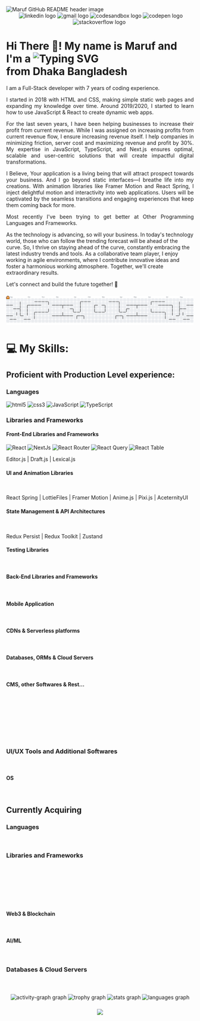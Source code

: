 <img src="./public/banner.avif" alt="Maruf GitHub README header image">

<div align="center">
<img alt="" src="https://img.shields.io/badge/Portfolio-255E63?style=for-the-badge&logo=About.me&logoColor=white"/>
  <img src="https://img.shields.io/static/v1?message=LinkedIn&logo=linkedin&label=&color=0077B5&logoColor=white&labelColor=&style=for-the-badge" height="35" alt="linkedin logo"  />
  <img src="https://img.shields.io/static/v1?message=Gmail&logo=gmail&label=&color=D14836&logoColor=white&labelColor=&style=for-the-badge" height="35" alt="gmail logo"  />
  <img src="https://img.shields.io/static/v1?message=Codesandbox&logo=codesandbox&label=&color=040404&logoColor=DBDBDB&labelColor=&style=for-the-badge" height="35" alt="codesandbox logo"  />
  <img src="https://img.shields.io/static/v1?message=Codepen&logo=codepen&label=&color=000000&logoColor=white&labelColor=&style=for-the-badge" height="35" alt="codepen logo"  />
  <img src="https://img.shields.io/static/v1?message=Stackoverflow&logo=stackoverflow&label=&color=FE7A16&logoColor=white&labelColor=&style=for-the-badge" height="35" alt="stackoverflow logo"  />
  <img alt="" src="https://img.shields.io/badge/-LeetCode-FFA116?style=for-the-badge&logo=LeetCode&logoColor=black"/>
</div>

<h1> Hi There 👋! My name is Maruf and I'm a <img src="https://readme-typing-svg.demolab.com?font=&weight=700&size=28&pause=1000&color=000000&width=800&lines=ReactJs+Frontend+Developer;React+Native+Mobile+App+Developer;NodeJs+Back-End+Developer;NextJs+Scalable+Frontend+Engineer;NestJs+Microservice+OOP+Back-End+Architecture" alt="Typing SVG" /> <br/>
from Dhaka Bangladesh</h1>

<p align="justify">I am a Full-Stack developer with 7 years of coding experience.</p>

<p align="justify">I started in 2018 with HTML and CSS, making simple static web pages and expanding my knowledge over time. Around 2019/2020, I started to learn how to use JavaScript &amp; React to create dynamic web apps.</p>

<p align="justify">For the last seven years, I have been helping businesses to increase their profit from current revenue. While I was assigned on increasing profits from current revenue flow, I ensure increasing revenue itself. I help companies in minimizing friction, server cost and maximizing revenue and profit by 30%. My expertise in JavaScript, TypeScript, and Next.js ensures optimal, scalable and user-centric solutions that will create impactful digital transformations.</p>

<p align="justify">I Believe, Your application is a living being that will attract prospect towards your business. And I go beyond static interfaces—I breathe life into my creations. With animation libraries like Framer Motion and React Spring, I inject delightful motion and interactivity into web applications. Users will be captivated by the seamless transitions and engaging experiences that keep them coming back for more.</p>

<p align="justify">Most recently I've been trying to get better at Other Programming Languages and Frameworks.</p>

As the technology is advancing, so will your business. In today's technology world, those who can follow the trending forecast will be ahead of the curve. So, I thrive on staying ahead of the curve, constantly embracing the latest industry trends and tools. As a collaborative team player, I enjoy working in agile environments, where I contribute innovative ideas and foster a harmonious working atmosphere. Together, we'll create extraordinary results.

Let's connect and build the future together! 🌟

###

<picture>
  <source media="(prefers-color-scheme: dark)" srcset="https://raw.githubusercontent.com/malinjr07/malinjr07/output/pacman-contribution-graph-dark.svg">
  <source media="(prefers-color-scheme: light)" srcset="https://raw.githubusercontent.com/malinjr07/malinjr07/output/pacman-contribution-graph.svg">
  <img alt="pacman contribution graph" src="https://raw.githubusercontent.com/malinjr07/malinjr07/output/pacman-contribution-graph.svg">
</picture>

# 💻 My Skills:

## Proficient with Production Level experience:

### Languages

<div align="left">
	<img alt="html5" src="https://img.shields.io/badge/HTML5-E34F26?style=for-the-badge&logo=html5&logoColor=white"/>
  <img alt="css3" src="https://img.shields.io/badge/CSS3-1572B6?style=for-the-badge&logo=css3&logoColor=white"/>
  <img alt="JavaScript" src="https://img.shields.io/badge/JavaScript-323330?style=for-the-badge&logo=javascript&logoColor=F7DF1E"/>
  <img alt="TypeScript" src="https://img.shields.io/badge/TypeScript-007ACC?style=for-the-badge&logo=typescript&logoColor=white"/>
</div>

### Libraries and Frameworks

#### Front-End Libraries and Frameworks

<div align="left">
  <img alt="React" src="https://img.shields.io/badge/React-20232A?style=for-the-badge&logo=react&logoColor=61DAFB"/>
  <img alt="NextJs" src="https://img.shields.io/badge/next%20js-000000?style=for-the-badge&logo=nextdotjs&logoColor=white"/>
  <img alt="React Router" src="https://img.shields.io/badge/React_Router-CA4245?style=for-the-badge&logo=react-router&logoColor=white"/>
  <img alt="React Query" src="https://img.shields.io/badge/React_Query-FF4154?style=for-the-badge&logo=ReactQuery&logoColor=white"/>
  <img alt="React Table" src="https://img.shields.io/badge/react%20table-FF4154?style=for-the-badge&logo=react%20table&logoColor=white"/>
  <img alt="" src="https://img.shields.io/badge/Gatsby-663399?style=for-the-badge&logo=gatsby&logoColor=white"/>
  <img alt="" src="https://img.shields.io/badge/Astro-0C1222?style=for-the-badge&logo=astro&logoColor=FDFDFE"/>
  <img alt="" src="https://img.shields.io/badge/remix-000000?style=for-the-badge&logo=remix&logoColor=white"/>
  <img alt="" src="https://img.shields.io/badge/Solid%20JS-2C4F7C?style=for-the-badge&logo=solid&logoColor=white"/>
  <img alt="" src="https://img.shields.io/badge/d3%20js-F9A03C?style=for-the-badge&logo=d3.js&logoColor=white"/>
  <img alt="" src="https://img.shields.io/badge/Chart%20js-FF6384?style=for-the-badge&logo=chartdotjs&logoColor=white"/>
  <img alt="" src="https://img.shields.io/badge/Puppeteer-40B5A4?style=for-the-badge&logo=Puppeteer&logoColor=white"/>
  <img alt="" src="https://img.shields.io/badge/storybook-FF4785?style=for-the-badge&logo=storybook&logoColor=white"/>
  <p>Editor.js | Draft.js | Lexical.js</p>
</div>

#### UI and Animation Libraries

<div align="left">
  <img alt="" src="https://img.shields.io/badge/Tailwind_CSS-38B2AC?style=for-the-badge&logo=tailwind-css&logoColor=white"/>
  <img alt="" src="https://img.shields.io/badge/styled--components-DB7093?style=for-the-badge&logo=styled-components&logoColor=white"/>
  <img alt="" src="https://img.shields.io/badge/Material%20UI-007FFF?style=for-the-badge&logo=mui&logoColor=white"/>
  <img alt="" src="https://img.shields.io/badge/Ant%20Design-1890FF?style=for-the-badge&logo=antdesign&logoColor=white"/>
  <img alt="" src="https://img.shields.io/badge/Sass-CC6699?style=for-the-badge&logo=sass&logoColor=white"/>
  <img alt="" src="https://img.shields.io/badge/daisyUI-1ad1a5?style=for-the-badge&logo=daisyui&logoColor=white"/>
  <img alt="" src="https://img.shields.io/badge/shadcn%2Fui-000000?style=for-the-badge&logo=shadcnui&logoColor=white"/>
  <img alt="" src="https://img.shields.io/badge/Bootstrap-563D7C?style=for-the-badge&logo=bootstrap&logoColor=white"/>
  <img alt="" src="https://img.shields.io/badge/Chakra--UI-319795?style=for-the-badge&logo=chakra-ui&logoColor=white"/>
  <img alt="" src="https://img.shields.io/badge/GSAP-93CF2B?style=for-the-badge&logo=greensock&logoColor=white"/>
  <img alt="" src="https://img.shields.io/badge/reveal%20js-F2E142?style=for-the-badge&logo=reveal.js&logoColor=000"/>
  
  <p>React Spring | LottieFiles | Framer Motion | Anime.js | Pixi.js | AceternityUI</p>
 
</div>

#### State Management &amp; API Architectures

<div align="left">
  <img alt="" src="https://img.shields.io/badge/Redux-593D88?style=for-the-badge&logo=redux&logoColor=white"/>
  <img alt="" src="https://img.shields.io/badge/Redux%20saga-86D46B?style=for-the-badge&logo=redux%20saga&logoColor=999999"/>
  <img alt="" src="https://img.shields.io/badge/axios-671ddf?&style=for-the-badge&logo=axios&logoColor=white"/>
  <img alt="" src="https://img.shields.io/badge/Swagger-85EA2D?style=for-the-badge&logo=Swagger&logoColor=white"/>
  <img alt="" src="https://img.shields.io/badge/Apollo%20GraphQL-311C87?&style=for-the-badge&logo=Apollo%20GraphQL&logoColor=white"/>
  <img alt="" src="https://img.shields.io/badge/GraphQl-E10098?style=for-the-badge&logo=graphql&logoColor=white"/>
  <p>Redux Persist | Redux Toolkit | Zustand</p>
</div>

#### Testing Libraries

<div align="left">
  <img alt="" src="https://img.shields.io/badge/Cypress-17202C?style=for-the-badge&logo=cypress&logoColor=white"/>
  <img alt="" src="https://img.shields.io/badge/Jest-C21325?style=for-the-badge&logo=jest&logoColor=white"/>
  <img alt="" src="https://img.shields.io/badge/Mocha-8D6748?style=for-the-badge&logo=Mocha&logoColor=white"/>
  <img alt="" src="https://img.shields.io/badge/chai-A30701?style=for-the-badge&logo=chai&logoColor=white"/>
  <img alt="" src="https://img.shields.io/badge/Playwright-45ba4b?style=for-the-badge&logo=Playwright&logoColor=white"/>
  <img alt="" src="https://img.shields.io/badge/Selenium-43B02A?style=for-the-badge&logo=Selenium&logoColor=white"/>
  <img alt="" src="https://img.shields.io/badge/Insomnia-5849be?style=for-the-badge&logo=Insomnia&logoColor=white"/>
  <img alt="" src="https://img.shields.io/badge/Jasmine-8A4182?style=for-the-badge&logo=Jasmine&logoColor=white"/>
</div>

#### Back-End Libraries and Frameworks

<div align="left">
  <img alt="" src="https://img.shields.io/badge/Express%20js-000000?style=for-the-badge&logo=express&logoColor=white"/>
  <img alt="" src="https://img.shields.io/badge/Node%20js-339933?style=for-the-badge&logo=nodedotjs&logoColor=white"/>
  <img alt="" src="https://img.shields.io/badge/nestjs-E0234E?style=for-the-badge&logo=nestjs&logoColor=white"/>
</div>

#### Mobile Application

<div align="left">
  <img alt="" src="https://img.shields.io/badge/React_Native-20232A?style=for-the-badge&logo=react&logoColor=61DAFB"/>
</div>

#### CDNs &amp; Serverless platforms

<div align="left">
  <img alt="" src="https://img.shields.io/badge/firebase-ffca28?style=for-the-badge&logo=firebase&logoColor=black"/>
  <img alt="" src="https://img.shields.io/badge/Supabase-181818?style=for-the-badge&logo=supabase&logoColor=white"/>
  <img alt="" src="https://img.shields.io/badge/Cloudinary-3448C5?style=for-the-badge&logo=Cloudinary&logoColor=white"/>
  <img alt="" src="https://img.shields.io/badge/Cloudflare-F38020?style=for-the-badge&logo=Cloudflare&logoColor=white"/>
</div>

#### Databases, ORMs &amp; Cloud Servers

<div align="left">
  <img alt="" src="https://img.shields.io/badge/MongoDB-4EA94B?style=for-the-badge&logo=mongodb&logoColor=white"/>
  <img alt="" src="https://img.shields.io/badge/Sqlite-003B57?style=for-the-badge&logo=sqlite&logoColor=white"/>
  <img alt="" src="https://img.shields.io/badge/PostgreSQL-316192?style=for-the-badge&logo=postgresql&logoColor=white"/>
  <img alt="" src="https://img.shields.io/badge/MariaDB-003545?style=for-the-badge&logo=mariadb&logoColor=white"/>
  <img alt="" src="https://img.shields.io/badge/MySQL-005C84?style=for-the-badge&logo=mysql&logoColor=white"/>
  <img alt="" src="https://img.shields.io/badge/Prisma-3982CE?style=for-the-badge&logo=Prisma&logoColor=white"/>
  <img alt="" src="https://img.shields.io/badge/Sequelize-52B0E7?style=for-the-badge&logo=Sequelize&logoColor=white"/>
  <img alt="" src="https://img.shields.io/badge/typeorm-FE0803?style=for-the-badge&logo=typeorm&logoColor=white"/>
  
  <img alt="" src="https://img.shields.io/badge/Digital_Ocean-0080FF?style=for-the-badge&logo=DigitalOcean&logoColor=white"/>
  <img alt="" src="https://img.shields.io/badge/Heroku-430098?style=for-the-badge&logo=heroku&logoColor=white"/>
  <img alt="" src="https://img.shields.io/badge/Netlify-00C7B7?style=for-the-badge&logo=netlify&logoColor=white"/>
  <img alt="" src="https://img.shields.io/badge/Vercel-000000?style=for-the-badge&logo=vercel&logoColor=white"/>
</div>

#### CMS, other Softwares &amp; Rest...

<div align="left">	
  <img alt="" src="https://img.shields.io/badge/sanity-F03E2F?style=for-the-badge&logo=sanity&logoColor=white"/>
  <img alt="" src="https://img.shields.io/badge/strapi-2F2E8B?style=for-the-badge&logo=strapi&logoColor=white"/>
  <img alt="" src="https://img.shields.io/badge/contentful-2478CC?style=for-the-badge&logo=contentful&logoColor=white"/>
  <img alt="" src="https://img.shields.io/badge/shopify-8DB543?style=for-the-badge&logo=Shopify&logoColor=white"/>
  <img alt="" src="https://img.shields.io/badge/Wordpress-21759B?style=for-the-badge&logo=wordpress&logoColor=white"/>
  <br>
  <br>
  <img alt="" src="https://img.shields.io/badge/Sentry-black?style=for-the-badge&logo=Sentry&logoColor=#362D59"/>
  <br>
  <img alt="" src="https://img.shields.io/badge/eslint-3A33D1?style=for-the-badge&logo=eslint&logoColor=white"/>
  <img alt="" src="https://img.shields.io/badge/prettier-1A2C34?style=for-the-badge&logo=prettier&logoColor=F7BA3E"/>
  <img alt="" src="https://img.shields.io/badge/SonarLint-CB2029?style=for-the-badge&logo=sonarlint&logoColor=white"/>
  <img alt="" src="https://img.shields.io/badge/Hibernate-59666C?style=for-the-badge&logo=Hibernate&logoColor=white"/>
  <br>
  <img alt="" src="https://img.shields.io/badge/GIT-E44C30?style=for-the-badge&logo=git&logoColor=white"/>
  <img alt="" src="https://img.shields.io/badge/GitHub_Actions-2088FF?style=for-the-badge&logo=github-actions&logoColor=white"/>
  <img alt="" src="https://img.shields.io/badge/homebrew-FBB040?style=for-the-badge&logo=homebrew&logoColor=white"/>
  <img alt="" src="https://img.shields.io/badge/powershell-5391FE?style=for-the-badge&logo=powershell&logoColor=white"/>
  <img alt="" src="https://img.shields.io/badge/Zsh-F15A24?style=for-the-badge&logo=Zsh&logoColor=white"/>
  <br>
  <br>
  <img alt="" src="https://img.shields.io/badge/Postman-FF6C37?style=for-the-badge&logo=Postman&logoColor=white"/>
  <img alt="" src="https://img.shields.io/badge/Twilio-F22F46?style=for-the-badge&logo=Twilio&logoColor=white"/>
  <img alt="" src="https://img.shields.io/badge/Vite-B73BFE?style=for-the-badge&logo=vite&logoColor=FFD62E"/>
  <img alt="" src="https://img.shields.io/badge/Webpack-8DD6F9?style=for-the-badge&logo=Webpack&logoColor=white"/>
  <img alt="" src="https://img.shields.io/badge/Xampp-F37623?style=for-the-badge&logo=xampp&logoColor=white"/>
  <img alt="" src="https://img.shields.io/badge/Yarn-2C8EBB?style=for-the-badge&logo=yarn&logoColor=white"/>
  <img alt="" src="https://img.shields.io/badge/Docker-2CA5E0?style=for-the-badge&logo=docker&logoColor=white"/>

</div>

### UI/UX Tools and Additional Softwares

<div align="left">
  <img alt="" src="https://img.shields.io/badge/Figma-F24E1E?style=for-the-badge&logo=figma&logoColor=white"/>
  <img alt="" src="https://img.shields.io/badge/Adobe%20XD-470137?style=for-the-badge&logo=Adobe%20XD&logoColor=#FF61F6"/>
  <img alt="" src="https://img.shields.io/badge/Sketch-FFB387?style=for-the-badge&logo=sketch&logoColor=black"/>
  <img alt="" src="https://img.shields.io/badge/Unsplash-000000?style=for-the-badge&logo=Unsplash&logoColor=white"/>
  <img alt="" src="https://img.shields.io/badge/Adobe%20Illustrator-FF9A00?style=for-the-badge&logo=adobe%20illustrator&logoColor=white"/>
  <img alt="" src="https://img.shields.io/badge/Adobe%20Photoshop-31A8FF?style=for-the-badge&logo=Adobe%20Photoshop&logoColor=black"/>
  <img alt="" src="https://img.shields.io/badge/Adobe%20Premiere%20Pro-9999FF?style=for-the-badge&logo=Adobe%20Premiere%20Pro&logoColor=white"/>
</div>

#### OS

<div align="left">
  <img alt="" src="https://img.shields.io/badge/mac%20os-000000?style=for-the-badge&logo=apple&logoColor=white"/>
  <img alt="" src="https://img.shields.io/badge/Ubuntu-E95420?style=for-the-badge&logo=ubuntu&logoColor=white"/>
  <img alt="" src="https://img.shields.io/badge/Windows-0078D6?style=for-the-badge&logo=windows&logoColor=white"/>
  <img alt="" src="https://img.shields.io/badge/Android-3DDC84?style=for-the-badge&logo=android&logoColor=white"/>
  <img alt="" src="https://img.shields.io/badge/iOS-000000?style=for-the-badge&logo=ios&logoColor=white"/>

## Currently Acquiring

### Languages

  <img alt="" src="https://img.shields.io/badge/Swift-FA7343?style=for-the-badge&logo=swift&logoColor=white"/>
  <img alt="" src="https://img.shields.io/badge/Kotlin-B125EA?style=for-the-badge&logo=kotlin&logoColor=white"/>
  <img alt="" src="https://img.shields.io/badge/C%23-239120?style=for-the-badge&logo=csharp&logoColor=white"/>
  <img alt="" src="https://img.shields.io/badge/C%2B%2B-00599C?style=for-the-badge&logo=c%2B%2B&logoColor=white"/>
  <img alt="" src="https://img.shields.io/badge/Python-FFD43B?style=for-the-badge&logo=python&logoColor=blue"/>
  <img alt="" src="https://img.shields.io/badge/Solidity-e6e6e6?style=for-the-badge&logo=solidity&logoColor=black"/>
  <img alt="" src="https://img.shields.io/badge/Rust-000000?style=for-the-badge&logo=rust&logoColor=white"/>

### Libraries and Frameworks

  <img alt="" src="https://img.shields.io/badge/ThreeJs-black?style=for-the-badge&logo=three.js&logoColor=white"/>
  <img alt="" src="https://img.shields.io/badge/Svelte-4A4A55?style=for-the-badge&logo=svelte&logoColor=FF3E00"/>
  <img alt="" src="https://img.shields.io/badge/SvelteKit-FF3E00?style=for-the-badge&logo=Svelte&logoColor=white"/>
  <img alt="" src="https://img.shields.io/badge/Angular-DD0031?style=for-the-badge&logo=angular&logoColor=white"/>
  <img alt="" src="https://img.shields.io/badge/Alpine%20JS-8BC0D0?style=for-the-badge&logo=alpinedotjs&logoColor=black"/>
  <img alt="" src="https://img.shields.io/badge/ember%20js-E04E39?style=for-the-badge&logo=emberdotjs&logoColor=white"/>
  <img alt="" src="https://img.shields.io/badge/Interact%20Js-2599ED?style=for-the-badge&logo=interactjs&logoColor=white"/>
  <img alt="" src="https://img.shields.io/badge/nuxt%20js-00C58E?style=for-the-badge&logo=nuxtdotjs&logoColor=white"/>

  <br>
  <br>
 
  <img alt="" src="https://img.shields.io/badge/.NET-512BD4?style=for-the-badge&logo=dotnet&logoColor=white"/>
  <img alt="" src="https://img.shields.io/badge/Spring_Boot-6DB33F?style=for-the-badge&logo=spring-boot&logoColor=white"/>
  <img alt="" src="https://img.shields.io/badge/Spring-6DB33F?style=for-the-badge&logo=spring&logoColor=white"/>
  <img alt="" src="https://img.shields.io/badge/Django-092E20?style=for-the-badge&logo=django&logoColor=green"/>
  <img alt="" src="https://img.shields.io/badge/django%20rest-ff1709?style=for-the-badge&logo=django&logoColor=white"/>
  <img alt="" src="https://img.shields.io/badge/fastapi-109989?style=for-the-badge&logo=FASTAPI&logoColor=white"/>
  
  <br>
  <br>

  <img alt="" src="https://img.shields.io/badge/Turborepo-0C0606?style=for-the-badge&logo=turborepo&logoColor=EF4444"/>

  <br>
  <br>

#### Web3 &amp; Blockchain

  <img alt="" src="https://img.shields.io/badge/web3%20js-F16822?style=for-the-badge&logo=web3.js&logoColor=white"/>
  <img alt="" src="https://img.shields.io/badge/Blockchain.com-121D33?logo=blockchaindotcom&logoColor=fff&style=for-the-badge"/>
  <img alt="" src="https://img.shields.io/badge/hyperledger-2F3134?style=for-the-badge&logo=hyperledger&logoColor=white"/>
  <img alt="" src="https://img.shields.io/badge/Metabase-509EE3?style=for-the-badge&logo=metabase&logoColor=fff"/>
  <img alt="" src="https://img.shields.io/badge/New Relic-1CE783?style=for-the-badge&logo=newrelic&logoColor=white"/>
  <img alt="" src="https://img.shields.io/badge/Prometheus-000000?style=for-the-badge&logo=prometheus&labelColor=000000"/>
  <img alt="" src="https://img.shields.io/badge/OpenZeppelin-4E5EE4?logo=OpenZeppelin&logoColor=fff&style=for-the-badge"/>
  <img alt="" src="https://img.shields.io/badge/Ethereum-3C3C3D?style=for-the-badge&logo=Ethereum&logoColor=white"/>
  <img alt="" src="https://img.shields.io/badge/polkadot-E6007A?style=for-the-badge&logo=polkadot&logoColor=000"/>
  <img alt="" src="https://img.shields.io/badge/Solana-000?style=for-the-badge&logo=Solana&logoColor=9945FF"/>
  <img alt="" src="https://img.shields.io/badge/tether-168363?style=for-the-badge&logo=tether&logoColor=white"/>
  <img alt="" src="https://img.shields.io/badge/Zcash-F4B728?style=for-the-badge&logo=zcash&logoColor=000"/>
  <img alt="" src="https://img.shields.io/badge/dogecoin-C2A633?style=for-the-badge&logo=dogecoin&logoColor=white"/>
  <img alt="" src="https://img.shields.io/badge/Binance-FCD535?style=for-the-badge&logo=binance&logoColor=000"/>

#### AI/ML

  <img alt="" src="https://img.shields.io/badge/ChatGPT-74aa9c?style=for-the-badge&logo=openai&logoColor=white"/>
  <img alt="" src="https://img.shields.io/badge/langchain-1C3C3C?style=for-the-badge&logo=langchain&logoColor=white"/>
  <img alt="" src="https://img.shields.io/badge/PyTorch-EE4C2C?style=for-the-badge&logo=pytorch&logoColor=white"/>
  <img alt="" src="https://img.shields.io/badge/TensorFlow-FF6F00?style=for-the-badge&logo=TensorFlow&logoColor=white"/>
  <img alt="" src="https://img.shields.io/badge/Terraform-7B42BC?style=for-the-badge&logo=terraform&logoColor=white"/>
 <!-- https://img.shields.io/badge/AngelList-000000?style=for-the-badge&logo=AngelList&logoColor=white
	https://img.shields.io/badge/Toptal-3863A0?style=for-the-badge&logo=Toptal&logoColor=white
-->

### Databases &amp; Cloud Servers

  <img alt="" src="https://img.shields.io/badge/Jenkins-49728B?style=for-the-badge&logo=jenkins&logoColor=white"/>
  <img alt="" src="https://img.shields.io/badge/Kubernetes-3069DE?style=for-the-badge&logo=kubernetes&logoColor=white"/>
  <img alt="" src="https://img.shields.io/badge/microsoft%20azure-0089D6?style=for-the-badge&logo=microsoft-azure&logoColor=white"/>
  <img alt="" src="https://img.shields.io/badge/rabbitmq-%23FF6600.svg?&style=for-the-badge&logo=rabbitmq&logoColor=white"/>
  <img alt="" src="https://img.shields.io/badge/redis-%23DD0031.svg?&style=for-the-badge&logo=redis&logoColor=white"/>
  <img alt="" src="https://img.shields.io/badge/Apache_Kafka-231F20?style=for-the-badge&logo=apache-kafka&logoColor=white"/>
  <img alt="" src="https://img.shields.io/badge/Amazon%20DynamoDB-4053D6?style=for-the-badge&logo=Amazon%20DynamoDB&logoColor=white"/>
  <img alt="" src="https://img.shields.io/badge/Amazon%20RDS-527FFF?style=for-the-badge&logo=amazon-rds&logoColor=white"/>
  <img alt="" src="https://img.shields.io/badge/Microsoft%20SQL%20Server-CC2927?style=for-the-badge&logo=microsoft%20sql%20server&ogoColor=white"/>
  <img alt="" src="https://img.shields.io/badge/Elastic_Search-005571?style=for-the-badge&logo=elasticsearch&logoColor=white"/>
  <img alt="" src="https://img.shields.io/badge/Amazon_Web_Services-FF9900?style=for-the-badge&logo=amazonwebservices&logoColor=white"/>
  <img alt="" src="https://img.shields.io/badge/Azure_DevOps-0078D7?style=for-the-badge&logo=azure-devops&logoColor=white"/>
  <img alt="" src="https://img.shields.io/badge/Azure_Functions-0062AD?style=for-the-badge&logo=azure-functions&logoColor=white"/>
  <img alt="" src="https://img.shields.io/badge/Google_Cloud-4285F4?style=for-the-badge&logo=google-cloud&logoColor=white"/>

</div>

###

<div align="center">
  <img src="https://github-readme-activity-graph.vercel.app/graph?username=malinjr07&radius=16&theme=react&area=true&order=5" height="300" alt="activity-graph graph"  />
  <img src="https://github-profile-trophy.vercel.app?username=malinjr07&theme=dracula&column=-1&row=1&margin-w=8&margin-h=8&no-bg=false&no-frame=false&order=4" height="150" alt="trophy graph"  />
  <img src="https://github-readme-stats.vercel.app/api?username=malinjr07&hide_title=false&hide_rank=false&show_icons=true&include_all_commits=true&count_private=true&disable_animations=false&theme=dracula&locale=en&hide_border=false&order=1" height="150" alt="stats graph"  />
  <img src="https://github-readme-stats.vercel.app/api/top-langs?username=malinjr07&locale=en&hide_title=false&layout=compact&card_width=320&langs_count=5&theme=dracula&hide_border=false&order=2" height="150" alt="languages graph"  />
</div>

###

###

<div align="center">
  <img src="https://profile-counter.glitch.me/malinjr07/count.svg?"  />
</div>

###

